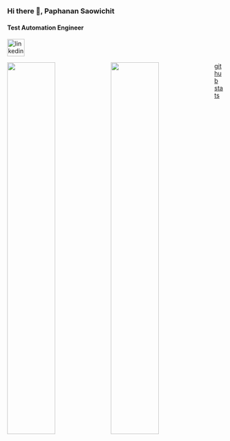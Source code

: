 ### Hi there 👋, Paphanan Saowichit 
#### Test Automation Engineer

[<img src='https://cdn.jsdelivr.net/npm/simple-icons@3.0.1/icons/linkedin.svg' alt='linkedin' height='40'>](https://www.linkedin.com/in/paphanan-saowichit-270a24242/)

<img align="left" width="47%" src="https://github-readme-stats.vercel.app/api?username=paphananSa&show_icons=true&theme=codeSTACKr" />
<img align="left" width="47%" src="https://github-readme-stats.vercel.app/api/top-langs/?username=paphananSa&layout=compact&theme=codeSTACKr" />


[github stats](https://github-readme-stats.vercel.app/api?username=sarah-hart-landolt&show_icons=true&theme=radical)




<!--
**paphananSa/paphananSa** is a ✨ _special_ ✨ repository because its `README.md` (this file) appears on your GitHub profile.

Here are some ideas to get you started:

- 🔭 I’m currently working on ...
- 🌱 I’m currently learning ...
- 👯 I’m looking to collaborate on ...
- 🤔 I’m looking for help with ...
- 💬 Ask me about ...
- 📫 How to reach me: ...
- 😄 Pronouns: ...
- ⚡ Fun fact: ...
![Anurag's GitHub stats](https://github-readme-stats.vercel.app/api?username=paphananSa&show_icons=true&theme=codeSTACKr)

[![Top Langs](https://github-readme-stats.vercel.app/api/top-langs/?username=paphananSa&layout=compact&theme=codeSTACKr)](https://github.com/paphananSa/github-readme-stats)
-->
